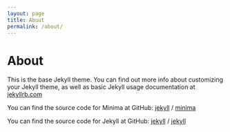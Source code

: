 ```yaml
---
layout: page
title: About
permalink: /about/
---
```


<div class="container-blog-header">
    <h1><i class="fas fa-archive"></i>
    <span>About</span>
    </h1>
</div>

<div class="container-post">
<div class="post-content" markdown="1">

This is the base Jekyll theme. You can find out more info about customizing your Jekyll theme, as well as basic Jekyll usage documentation at [jekyllrb.com](https://jekyllrb.com/)

You can find the source code for Minima at GitHub:
[jekyll][jekyll-organization] /
[minima](https://github.com/jekyll/minima)

You can find the source code for Jekyll at GitHub:
[jekyll][jekyll-organization] /
[jekyll](https://github.com/jekyll/jekyll)

[jekyll-organization]: https://github.com/jekyll

</div>
</div>
